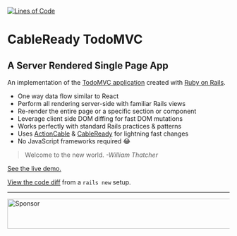 [![Lines of Code](http://img.shields.io/badge/lines_of_code-278-brightgreen.svg?style=flat)](http://blog.codinghorror.com/the-best-code-is-no-code-at-all/)

# CableReady TodoMVC

## A Server Rendered Single Page App

An implementation of the [TodoMVC application](http://todomvc.com) created with [Ruby on Rails](http://rubyonrails.org).

- One way data flow similar to React
- Perform all rendering server-side with familiar Rails views
- Re-render the entire page or a specific section or component
- Leverage client side DOM diffing for fast DOM mutations
- Works perfectly with standard Rails practices & patterns
- Uses [ActionCable](http://guides.rubyonrails.org/action_cable_overview.html)
  & [CableReady](https://github.com/hopsoft/cable_ready) for lightning fast changes
- No JavaScript frameworks required 😂

> Welcome to the new world. *-William Thatcher*

[See the live demo.](http://165.227.16.103)

[View the code diff](https://github.com/hopsoft/cable_ready_todomvc/compare/112b4ebe0bd86ff029f5d1865eeed71d8f9aacc9...master)
from a `rails new` setup.

---

<a target='_blank' rel='nofollow' href='https://app.codesponsor.io/link/QMSjMHrtPhvfmCnk5Hbikhhr/hopsoft/cable_ready_todomvc'>
  <img alt='Sponsor' width='888' height='68' src='https://app.codesponsor.io/embed/QMSjMHrtPhvfmCnk5Hbikhhr/hopsoft/cable_ready_todomvc.svg' />
</a>
